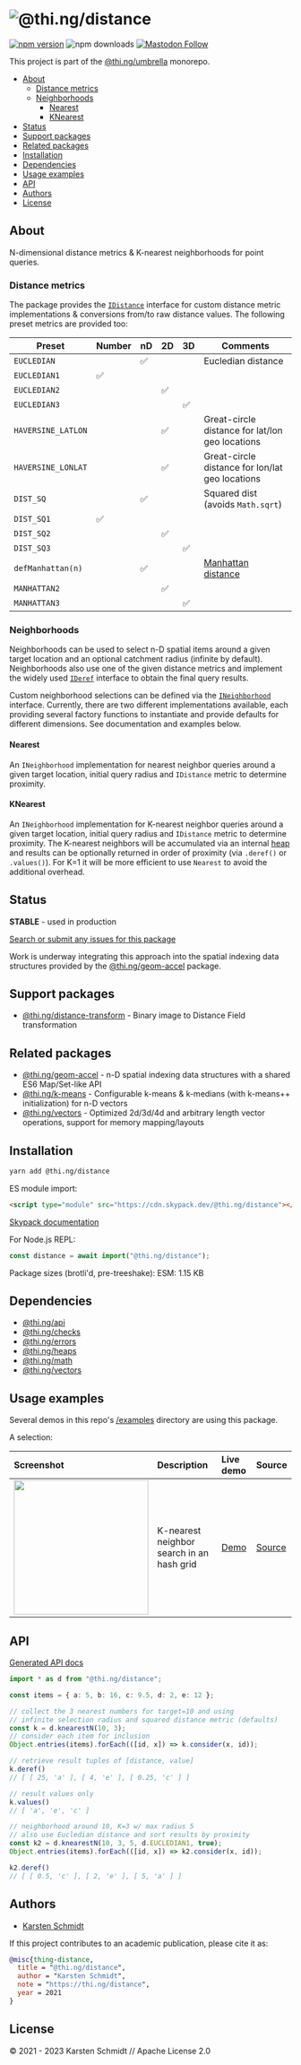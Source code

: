 <!-- This file is generated - DO NOT EDIT! -->

# ![@thi.ng/distance](https://media.thi.ng/umbrella/banners-20220914/thing-distance.svg?1deaa6f1)

[![npm version](https://img.shields.io/npm/v/@thi.ng/distance.svg)](https://www.npmjs.com/package/@thi.ng/distance)
![npm downloads](https://img.shields.io/npm/dm/@thi.ng/distance.svg)
[![Mastodon Follow](https://img.shields.io/mastodon/follow/109331703950160316?domain=https%3A%2F%2Fmastodon.thi.ng&style=social)](https://mastodon.thi.ng/@toxi)

This project is part of the
[@thi.ng/umbrella](https://github.com/thi-ng/umbrella/) monorepo.

- [About](#about)
  - [Distance metrics](#distance-metrics)
  - [Neighborhoods](#neighborhoods)
    - [Nearest](#nearest)
    - [KNearest](#knearest)
- [Status](#status)
- [Support packages](#support-packages)
- [Related packages](#related-packages)
- [Installation](#installation)
- [Dependencies](#dependencies)
- [Usage examples](#usage-examples)
- [API](#api)
- [Authors](#authors)
- [License](#license)

## About

N-dimensional distance metrics & K-nearest neighborhoods for point queries.

### Distance metrics

The package provides the
[`IDistance`](https://docs.thi.ng/umbrella/distance/interfaces/IDistance.html)
interface for custom distance metric implementations & conversions from/to raw
distance values. The following preset metrics are provided too:

| **Preset**         | **Number** | **nD** | **2D** | **3D** | **Comments**                                                         |
|--------------------|------------|--------|--------|--------|----------------------------------------------------------------------|
| `EUCLEDIAN`        |            | ✅      |        |        | Eucledian distance                                                   |
| `EUCLEDIAN1`       | ✅          |        |        |        |                                                                      |
| `EUCLEDIAN2`       |            |        | ✅      |        |                                                                      |
| `EUCLEDIAN3`       |            |        |        | ✅      |                                                                      |
| `HAVERSINE_LATLON` |            |        | ✅      |        | Great-circle distance for lat/lon geo locations                      |
| `HAVERSINE_LONLAT` |            |        | ✅      |        | Great-circle distance for lon/lat geo locations                      |
| `DIST_SQ`          |            | ✅      |        |        | Squared dist (avoids `Math.sqrt`)                                    |
| `DIST_SQ1`         | ✅          |        |        |        |                                                                      |
| `DIST_SQ2`         |            |        | ✅      |        |                                                                      |
| `DIST_SQ3`         |            |        |        | ✅      |                                                                      |
| `defManhattan(n)`  |            | ✅      |        |        | [Manhattan distance](https://en.wikipedia.org/wiki/Taxicab_geometry) |
| `MANHATTAN2`       |            |        | ✅      |        |                                                                      |
| `MANHATTAN3`       |            |        |        | ✅      |                                                                      |

### Neighborhoods

Neighborhoods can be used to select n-D spatial items around a given target
location and an optional catchment radius (infinite by default). Neighborhoods
also use one of the given distance metrics and implement the widely used
[`IDeref`](https://github.com/thi-ng/umbrella/tree/develop/packages/api/src/deref.ts)
interface to obtain the final query results.

Custom neighborhood selections can be defined via the
[`INeighborhood`](https://docs.thi.ng/umbrella/distance/interfaces/INeighborhood.html)
interface. Currently, there are two different implementations available, each
providing several factory functions to instantiate and provide defaults for
different dimensions. See documentation and examples below.

#### Nearest

An `INeighborhood` implementation for nearest neighbor queries around a given
target location, initial query radius and `IDistance` metric to determine
proximity.

#### KNearest

An `INeighborhood` implementation for K-nearest neighbor queries around a given
target location, initial query radius and `IDistance` metric to determine
proximity. The K-nearest neighbors will be accumulated via an internal
[heap](https://github.com/thi-ng/umbrella/tree/develop/packages/heaps) and
results can be optionally returned in order of proximity (via `.deref()` or
`.values()`). For K=1 it will be more efficient to use `Nearest` to avoid the
additional overhead.

## Status

**STABLE** - used in production

[Search or submit any issues for this package](https://github.com/thi-ng/umbrella/issues?q=%5Bdistance%5D+in%3Atitle)

Work is underway integrating this approach into the spatial indexing data
structures provided by the
[@thi.ng/geom-accel](https://github.com/thi-ng/umbrella/tree/develop/packages/geom-accel)
package.

## Support packages

- [@thi.ng/distance-transform](https://github.com/thi-ng/umbrella/tree/develop/packages/distance-transform) - Binary image to Distance Field transformation

## Related packages

- [@thi.ng/geom-accel](https://github.com/thi-ng/umbrella/tree/develop/packages/geom-accel) - n-D spatial indexing data structures with a shared ES6 Map/Set-like API
- [@thi.ng/k-means](https://github.com/thi-ng/umbrella/tree/develop/packages/k-means) - Configurable k-means & k-medians (with k-means++ initialization) for n-D vectors
- [@thi.ng/vectors](https://github.com/thi-ng/umbrella/tree/develop/packages/vectors) - Optimized 2d/3d/4d and arbitrary length vector operations, support for memory mapping/layouts

## Installation

```bash
yarn add @thi.ng/distance
```

ES module import:

```html
<script type="module" src="https://cdn.skypack.dev/@thi.ng/distance"></script>
```

[Skypack documentation](https://docs.skypack.dev/)

For Node.js REPL:

```js
const distance = await import("@thi.ng/distance");
```

Package sizes (brotli'd, pre-treeshake): ESM: 1.15 KB

## Dependencies

- [@thi.ng/api](https://github.com/thi-ng/umbrella/tree/develop/packages/api)
- [@thi.ng/checks](https://github.com/thi-ng/umbrella/tree/develop/packages/checks)
- [@thi.ng/errors](https://github.com/thi-ng/umbrella/tree/develop/packages/errors)
- [@thi.ng/heaps](https://github.com/thi-ng/umbrella/tree/develop/packages/heaps)
- [@thi.ng/math](https://github.com/thi-ng/umbrella/tree/develop/packages/math)
- [@thi.ng/vectors](https://github.com/thi-ng/umbrella/tree/develop/packages/vectors)

## Usage examples

Several demos in this repo's
[/examples](https://github.com/thi-ng/umbrella/tree/develop/examples)
directory are using this package.

A selection:

| Screenshot                                                                                                           | Description                               | Live demo                                           | Source                                                                           |
|:---------------------------------------------------------------------------------------------------------------------|:------------------------------------------|:----------------------------------------------------|:---------------------------------------------------------------------------------|
| <img src="https://raw.githubusercontent.com/thi-ng/umbrella/develop/assets/examples/geom-knn-hash.jpg" width="240"/> | K-nearest neighbor search in an hash grid | [Demo](https://demo.thi.ng/umbrella/geom-knn-hash/) | [Source](https://github.com/thi-ng/umbrella/tree/develop/examples/geom-knn-hash) |

## API

[Generated API docs](https://docs.thi.ng/umbrella/distance/)

```ts
import * as d from "@thi.ng/distance";

const items = { a: 5, b: 16, c: 9.5, d: 2, e: 12 };

// collect the 3 nearest numbers for target=10 and using
// infinite selection radius and squared distance metric (defaults)
const k = d.knearestN(10, 3);
// consider each item for inclusion
Object.entries(items).forEach(([id, x]) => k.consider(x, id));

// retrieve result tuples of [distance, value]
k.deref()
// [ [ 25, 'a' ], [ 4, 'e' ], [ 0.25, 'c' ] ]

// result values only
k.values()
// [ 'a', 'e', 'c' ]

// neighborhood around 10, K=3 w/ max radius 5
// also use Eucledian distance and sort results by proximity
const k2 = d.knearestN(10, 3, 5, d.EUCLEDIAN1, true);
Object.entries(items).forEach(([id, x]) => k2.consider(x, id));

k2.deref()
// [ [ 0.5, 'c' ], [ 2, 'e' ], [ 5, 'a' ] ]
```

## Authors

- [Karsten Schmidt](https://thi.ng)

If this project contributes to an academic publication, please cite it as:

```bibtex
@misc{thing-distance,
  title = "@thi.ng/distance",
  author = "Karsten Schmidt",
  note = "https://thi.ng/distance",
  year = 2021
}
```

## License

&copy; 2021 - 2023 Karsten Schmidt // Apache License 2.0
